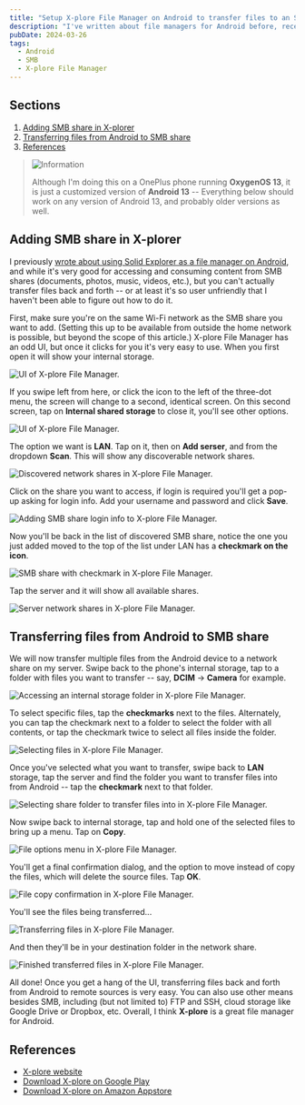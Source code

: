 ```yaml
---
title: "Setup X-plore File Manager on Android to transfer files to an SMB share"
description: "I've written about file managers for Android before, recently I found X-plore which makes it very easy to transfer files back and forth between Android and SMB network shares, once you understand how the UI works. Here's how I set that up."
pubDate: 2024-03-26
tags:
  - Android
  - SMB
  - X-plore File Manager
---
```


## Sections

1. [Adding SMB share in X-plorer](#add)
2. [Transferring files from Android to SMB share](#transfer)
3. [References](#ref)

> <img src="/assets/info.svg" class="info" loading="lazy" decoding="async" alt="Information">
>
> Although I'm doing this on a OnePlus phone running **OxygenOS 13**, it is just a customized version of **Android 13** -- Everything below should work on any version of Android 13, and probably older versions as well.

<div id='add' />

## Adding SMB share in X-plorer

I previously [wrote about using Solid Explorer as a file manager on Android](/blog/solid-explorer-samba-share), and while it's very good for accessing and consuming content from SMB shares (documents, photos, music, videos, etc.), but you can't actually transfer files back and forth -- or at least it's so user unfriendly that I haven't been able to figure out how to do it.

First, make sure you're on the same Wi-Fi network as the SMB share you want to add. (Setting this up to be available from outside the home network is possible, but beyond the scope of this article.) X-plore File Manager has an odd UI, but once it clicks for you it's very easy to use. When you first open it will show your internal storage.

![UI of X-plore File Manager.](../../img/blog/xplore1.jpg)

If you swipe left from here, or click the icon to the left of the three-dot menu, the screen will change to a second, identical screen. On this second screen, tap on **Internal shared storage** to close it, you'll see other options.

![UI of X-plore File Manager.](../../img/blog/xplore2.jpg)

The option we want is **LAN**. Tap on it, then on **Add serser**, and from the dropdown **Scan**. This will show any discoverable network shares.

![Discovered network shares in X-plore File Manager.](../../img/blog/xplore3.jpg)

Click on the share you want to access, if login is required you'll get a pop-up asking for login info. Add your username and password and click **Save**.

![Adding SMB share login info to X-plore File Manager.](../../img/blog/xplore4.jpg)

Now you'll be back in the list of discovered SMB share, notice the one you just added moved to the top of the list under LAN has a **checkmark on the icon**.

![SMB share with checkmark in X-plore File Manager.](../../img/blog/xplore5.jpg)

Tap the server and it will show all available shares.

![Server network shares in X-plore File Manager.](../../img/blog/xplore6.jpg)

## Transferring files from Android to SMB share

We will now transfer multiple files from the Android device to a network share on my server. Swipe back to the phone's internal storage, tap to a folder with files you want to transfer -- say, **DCIM** -> **Camera** for example.

![Accessing an internal storage folder in X-plore File Manager.](../../img/blog/xplore7.jpg)

To select specific files, tap the **checkmarks** next to the files. Alternately, you can tap the checkmark next to a folder to select the folder with all contents, or tap the checkmark twice to select all files inside the folder.

![Selecting files in X-plore File Manager.](../../img/blog/xplore8.jpg)

Once you've selected what you want to transfer, swipe back to **LAN** storage, tap the server and find the folder you want to transfer files into from Android -- tap the **checkmark** next to that folder.

![Selecting share folder to transfer files into in X-plore File Manager.](../../img/blog/xplore9.jpg)

Now swipe back to internal storage, tap and hold one of the selected files to bring up a menu. Tap on **Copy**.

![File options menu in X-plore File Manager.](../../img/blog/xplore10.jpg)

You'll get a final confirmation dialog, and the option to move instead of copy the files, which will delete the source files. Tap **OK**.

![File copy confirmation in X-plore File Manager.](../../img/blog/xplore11.jpg)

You'll see the files being transferred...

![Transferring files in X-plore File Manager.](../../img/blog/xplore12.jpg)

And then they'll be in your destination folder in the network share.

![Finished transferred files in X-plore File Manager.](../../img/blog/xplore13.jpg)

All done! Once you get a hang of the UI, transferring files back and forth from Android to remote sources is very easy. You can also use other means besides SMB, including (but not limited to) FTP and SSH, cloud storage like Google Drive or Dropbox, etc. Overall, I think **X-plore** is a great file manager for Android.

<div id='ref' />

## References

- <a href="https://www.lonelycatgames.com/apps/xplore" target="_blank">X-plore website</a>
- <a href="https://play.google.com/store/apps/details?id=com.lonelycatgames.Xplore" target="_blank">Download X-plore on Google Play</a>
- <a href="https://www.amazon.com/Lonely-Cat-Games-X-plore-Manager/dp/B00LLG7AR8" target="_blank">Download X-plore on Amazon Appstore</a>
